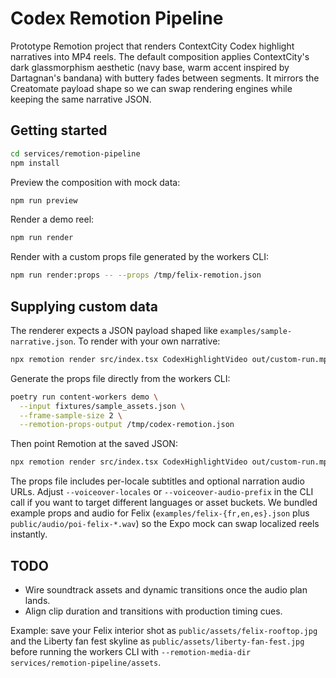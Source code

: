# Codex Remotion Pipeline

Prototype Remotion project that renders ContextCity Codex highlight narratives into MP4 reels. The default composition applies ContextCity's dark glassmorphism aesthetic (navy base, warm accent inspired by Dartagnan's bandana) with buttery fades between segments. It mirrors the Creatomate payload shape so we can swap rendering engines while keeping the same narrative JSON.

## Getting started

```bash
cd services/remotion-pipeline
npm install
```

Preview the composition with mock data:

```bash
npm run preview
```

Render a demo reel:

```bash
npm run render
```

Render with a custom props file generated by the workers CLI:

```bash
npm run render:props -- --props /tmp/felix-remotion.json
```

## Supplying custom data

The renderer expects a JSON payload shaped like `examples/sample-narrative.json`. To render with your own narrative:

```bash
npx remotion render src/index.tsx CodexHighlightVideo out/custom-run.mp4 --props ./path/to/narrative.json
```

Generate the props file directly from the workers CLI:

```bash
poetry run content-workers demo \
  --input fixtures/sample_assets.json \
  --frame-sample-size 2 \
  --remotion-props-output /tmp/codex-remotion.json
```

Then point Remotion at the saved JSON:

```bash
npx remotion render src/index.tsx CodexHighlightVideo out/custom-run.mp4 --props /tmp/codex-remotion.json
```

The props file includes per-locale subtitles and optional narration audio URLs. Adjust `--voiceover-locales` or `--voiceover-audio-prefix` in the CLI call if you want to target different languages or asset buckets. We bundled example props and audio for Felix (`examples/felix-{fr,en,es}.json` plus `public/audio/poi-felix-*.wav`) so the Expo mock can swap localized reels instantly.

## TODO

- Wire soundtrack assets and dynamic transitions once the audio plan lands.
- Align clip duration and transitions with production timing cues.

Example: save your Felix interior shot as `public/assets/felix-rooftop.jpg` and the Liberty fan fest skyline as `public/assets/liberty-fan-fest.jpg` before running the workers CLI with `--remotion-media-dir services/remotion-pipeline/assets`.
